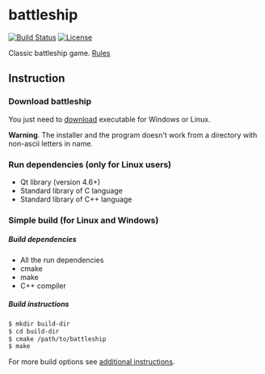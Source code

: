 battleship
==========

[![Build Status][build-status]][travis]
[![License][license]](LICENSE)

Classic battleship game.
[Rules][rules]

## Instruction

### Download battleship

You just need to [download][download] executable for Windows or Linux.

**Warning**. The installer and the program doesn't work
from a directory with non-ascii letters in name.

### Run dependencies (only for Linux users)

 - Qt library (version 4.6+)
 - Standard library of C language
 - Standard library of C++ language

### Simple build (for Linux and Windows)

##### Build dependencies

 - All the run dependencies
 - cmake
 - make
 - C++ compiler

##### Build instructions

```bash
$ mkdir build-dir
$ cd build-dir
$ cmake /path/to/battleship
$ make
```

For more build options see [additional
instructions](build).

[download]: https://github.com/zer0main/battleship/releases/latest
[rules]: https://en.wikipedia.org/wiki/Battleship_%28game%29
[license]: https://img.shields.io/badge/License-GPL2-brightgreen.png
[travis]: https://travis-ci.org/mkinney/battleship
[build-status]: https://travis-ci.org/mkinney/battleship.png?branch=master

